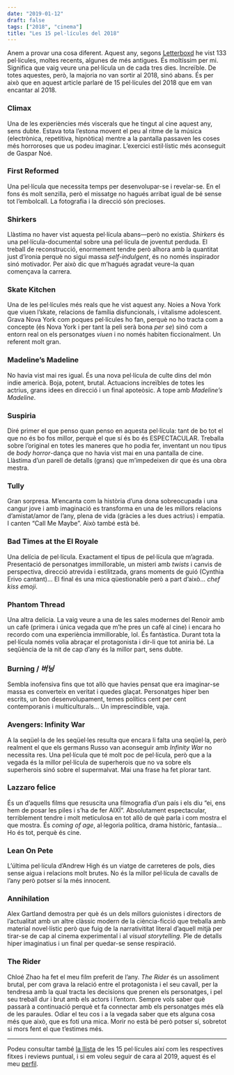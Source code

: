 ```yaml
---
date: "2019-01-12"
draft: false
tags: ["2018", "cinema"]
title: "Les 15 pel·lícules del 2018"
---
```

Anem a provar una cosa diferent. Aquest any, segons [Letterboxd](https://letterboxd.com/enric/) he vist 133 pel·lícules, moltes recents, algunes de més antigues. És moltíssim per mi. Significa que vaig veure una pel·lícula un de cada tres dies. Increïble. De totes aquestes, però, la majoria no van sortir al 2018, sinó abans. És per això que en aquest article parlaré de 15 pel·lícules del 2018 que em van encantar al 2018.

### Climax

Una de les experiències més viscerals que he tingut al cine aquest any, sens dubte. Estava tota l’estona movent el peu al ritme de la música (electrònica, repetitiva, hipnòtica) mentre a la pantalla passaven les coses més horroroses que us podeu imaginar. L’exercici estil·lístic més aconseguit de Gaspar Noé.

### First Reformed

Una pel·lícula que necessita temps per desenvolupar-se i revelar-se. En el fons és molt senzilla, però el missatge no hagués arribat igual de bé sense tot l’embolcall. La fotografia i la direcció són precioses.

### Shirkers

Llàstima no haver vist aquesta pel·lícula abans—però no existia. *Shirkers* és una pel·lícula-documental sobre una pel·lícula de joventut perduda. El treball de reconstrucció, enormement tendre però alhora amb la quantitat just d’ironia perquè no sigui massa *self-indulgent*, és no només inspirador sinó motivador. Per això dic que m’hagués agradat veure-la quan començava la carrera.

### Skate Kitchen

Una de les pel·lícules més reals que he vist aquest any. Noies a Nova York que viuen l’skate, relacions de família disfuncionals, i vitalisme adolescent. Grava Nova York com poques pel·lícules ho fan, perquè no ho tracta com a concepte (és Nova York i per tant la peli serà bona *per se*) sinó com a entorn real on els personatges *viuen* i no només habiten ficcionalment. Un referent molt gran.

### Madeline’s Madeline

No havia vist mai res igual. És una nova pel·lícula de culte dins del món indie americà. Boja, potent, brutal. Actuacions increïbles de totes les actrius, grans idees en direcció i un final apoteòsic. A tope amb *Madeline’s Madeline*.

### Suspiria

Diré primer el que penso quan penso en aquesta pel·lícula: tant de bo tot el que no és bo fos millor, perquè el que sí és bo és ESPECTACULAR. Treballa sobre l’original en totes les maneres que ho podia fer, inventant un nou tipus de *body horror*-dança que no havia vist mai en una pantalla de cine. Llàstima d’un parell de detalls (grans) que m’impedeixen dir que és una obra mestra.

### Tully

Gran sorpresa. M’encanta com la història d’una dona sobreocupada i una cangur jove i amb imaginació es transforma en una de les millors relacions d’amistat/amor de l’any, plena de vida (gràcies a les dues actrius) i empatia. I canten “Call Me Maybe”. Això també està bé.

### Bad Times at the El Royale

Una delícia de pel·lícula. Exactament el tipus de pel·lícula que m’agrada. Presentació de personatges immillorable, un misteri amb *twists* i canvis de perspectiva, direcció atrevida i estilitzada, grans moments de guió (Cynthia Erivo cantant)… El final és una mica qüestionable però a part d’això… *chef kiss emoji*. 

### Phantom Thread

Una altra delícia. La vaig veure a una de les sales modernes del Renoir amb un cafè (primera i única vegada que m’he pres un cafè al cine) i encara ho recordo com una experiència immillorable, lol. És fantàstica. Durant tota la pel·lícula només volia abraçar el protagonista i dir-li que tot aniria bé. La seqüència de la nit de cap d’any és la millor part, sens dubte.

### Burning / *버닝* 

Sembla inofensiva fins que tot allò que havies pensat que era imaginar-se massa es converteix en veritat i quedes glaçat. Personatges hiper ben escrits, un bon desenvolupament, temes polítics cent per cent contemporanis i multiculturals… Un imprescindible, vaja.

### Avengers: Infinity War

A la seqüel·la de les seqüel·les resulta que encara li falta una seqüel·la, però realment el que els germans Russo van aconseguir amb *Infinity War* no necessita res. Una pel·lícula que té molt poc de pel·lícula, però que a la vegada és la millor pel·lícula de superherois que no va sobre els superherois sinó sobre el supermalvat. Mai una frase ha fet plorar tant.

### Lazzaro felice

És un d’aquells films que resuscita una filmografia d’un país i els diu “ei, ens hem de posar les piles i s’ha de fer AIXÍ”. Absolutament espectacular, terriblement tendre i molt meticulosa en tot allò de què parla i com mostra el que mostra. És *coming of age*, al·legoria política, drama històric, fantasia… Ho és tot, perquè és cine.

### Lean On Pete

L’última pel·lícula d’Andrew High és un viatge de carreteres de pols, dies sense aigua i relacions molt brutes. No és la millor pel·lícula de cavalls de l’any però potser sí la més innocent.

### Annihilation

Alex Gartland demostra per què és un dels millors guionistes i directors de l’actualitat amb un altre clàssic modern de la ciència-ficció que treballa amb material novel·lístic però que fuig de la narrativititat literal d’aquell mitjà per tirar-se de cap al cinema experimental i al *visual storytelling*. Ple de detalls hiper imaginatius i un final per quedar-se sense respiració.

### The Rider

Chloé Zhao ha fet el meu film preferit de l’any. *The Rider* és un assoliment brutal, per com grava la relació entre el protagonista i el seu cavall, per la tendresa amb la qual tracta les decisions que prenen els personatges, i pel seu treball dur i brut amb els actors i l’entorn. Sempre vols saber què passarà a continuació perquè et fa connectar amb els personatges més elà de les paraules. Odiar el teu cos i a la vegada saber que ets alguna cosa més que això, que es foti una mica. Morir no està bé però potser sí, sobretot si mors fent el que t’estimes més.

---

Podeu consultar també [la llista](https://letterboxd.com/enric/list/15-from-2018/) de les 15 pel·lícules així com les respectives fitxes i reviews puntual, i si em voleu seguir de cara al 2019, aquest és el meu [perfil](https://letterboxd.com/enric/).
